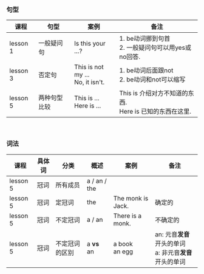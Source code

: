### 句型

|课程|句型|案例|备注|
|---|---|---|---|
|lesson 1|一般疑问句|Is this your ...?|1. be动词挪到句首<br/>2. 一般疑问句可以用yes或no回答.|
|lesson 3|否定句|This is not my ...<br/>No, it isn't.|1. be动词后面跟not<br/>2. be动词和not可以缩写|
|lesson 5|两种句型比较|This is ... <br/>Here is ...|This is 介绍对方不知道的东西.<br/>Here is 已知的东西在这里.|


&nbsp;  
### 词法

|课程|具体词|分类|概述|案例|备注|
|---|---|---|---|---|---|
|lesson 5|冠词|所有成员|a / an / the|
|lesson 5|冠词|定冠词|the|The monk is Jack.|确定的|
|lesson 5|冠词|不定冠词|a / an|There is a monk.|不确定的|
|lesson 5|冠词|不定冠词的区别|a **vs** an|a book<br>an egg|an: 元音**发音**开头的单词<br/>a: 非元音**发音**开头的单词|

